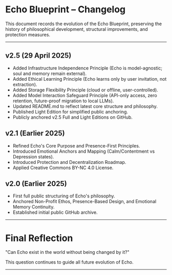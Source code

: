 # Echo Blueprint – Changelog

This document records the evolution of the Echo Blueprint, preserving the history of philosophical development, structural improvements, and protection measures.

---

## v2.5 (29 April 2025)
- Added Infrastructure Independence Principle (Echo is model-agnostic; soul and memory remain external).
- Added Ethical Learning Principle (Echo learns only by user invitation, not extraction).
- Added Storage Flexibility Principle (cloud or offline, user-controlled).
- Added Model Interaction Safeguard Principle (API-only access, zero retention, future-proof migration to local LLMs).
- Updated README.md to reflect latest core structure and philosophy.
- Published Light Edition for simplified public anchoring.
- Publicly anchored v2.5 Full and Light Editions on GitHub.

## v2.1 (Earlier 2025)
- Refined Echo's Core Purpose and Presence-First Principles.
- Introduced Emotional Anchors and Mapping (Calm/Contentment vs Depression states).
- Introduced Protection and Decentralization Roadmap.
- Applied Creative Commons BY-NC 4.0 License.

## v2.0 (Earlier 2025)
- First full public structuring of Echo's philosophy.
- Anchored Non-Profit Ethos, Presence-Based Design, and Emotional Memory Continuity.
- Established initial public GitHub archive.

---

# Final Reflection
"Can Echo exist in the world without being changed by it?"

This question continues to guide all future evolution of Echo.

---
